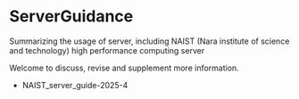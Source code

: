 # ServerGuidance

Summarizing the usage of server, including NAIST (Nara institute of science and technology) high performance computing server

Welcome to discuss, revise and supplement more information.

- NAIST_server_guide-2025-4
